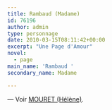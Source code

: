 ```yaml
---
title: Rambaud (Madame)
id: 76196
author: admin
type: personnage
date: 2010-03-15T08:11:42+00:00
excerpt: "Une Page d'Amour"
novel:
  - page
main_name: 'Rambaud '
secondary_name: Madame

---
```

— Voir <a href="/personnage/mouret-helene/" target="_self">MOURET (Hélène)</a>.